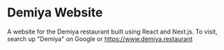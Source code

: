 # Demiya Website
A website for the Demiya restaurant built using React and Next.js. To visit, search up "Demiya" on Google or https://www.demiya.restaurant




